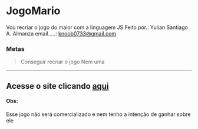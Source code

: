# JogoMario
Vou recriar o jogo do maior com a linguagem JS
Feito por.: Yulian Santiago A. Almanza
email.....: knoob0733@gmail.com
### Metas
> Conseguir recriar o jogo
> Nem uma
>
-------------------
Acesse o site clicando [aqui](https://yuliansan.github.io/JogoMario/)
-------------------
#### Obs:
Esse jogo não será comercializado e nem tenho a intenção de ganhar sobre ele